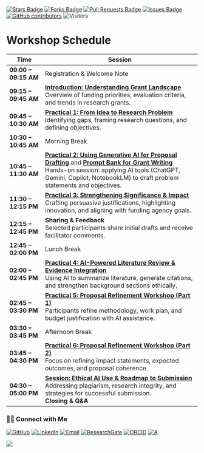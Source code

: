 <a href="https://github.com/drshahizan/short-course/stargazers"><img src="https://img.shields.io/github/stars/drshahizan/short-course" alt="Stars Badge"/></a>
<a href="https://github.com/drshahizan/short-course/network/members"><img src="https://img.shields.io/github/forks/drshahizan/short-course" alt="Forks Badge"/></a>
<a href="https://github.com/drshahizan/short-course/pulls"><img src="https://img.shields.io/github/issues-pr/drshahizan/short-course" alt="Pull Requests Badge"/></a>
<a href="https://github.com/drshahizan/short-course"><img src="https://img.shields.io/github/issues/drshahizan/short-course" alt="Issues Badge"/></a>
<a href="https://github.com/drshahizan/short-course/graphs/contributors"><img alt="GitHub contributors" src="https://img.shields.io/github/contributors/drshahizan/short-course?color=2b9348"></a>
![Visitors](https://api.visitorbadge.io/api/visitors?path=https%3A%2F%2Fgithub.com%2Fdrshahizan%2Fshort-course&labelColor=%23d9e3f0&countColor=%23697689&style=flat)

# Workshop Schedule

| **Time**             | **Session** |
| -------------------- | ---------------------------------------------------------------------------------------------------------------------------------------------------------------------------------------------------------------------------------------------------- |
| **09:00 – 09:15 AM** | Registration & Welcome Note |
| **09:15 – 09:45 AM** | **[Introduction: Understanding Grant Landscape](01mat.md)** <br> Overview of funding priorities, evaluation criteria, and trends in research grants. |
| **09:45 – 10:30 AM** | **[Practical 1: From Idea to Research Problem](02mat.md)** <br> Identifying gaps, framing research questions, and defining objectives. |
| **10:30 – 10:45 AM** | Morning Break |
| **10:45 – 11:30 AM** | **[Practical 2: Using Generative AI for Proposal Drafting](03mat.md)** and **[Prompt Bank for Grant Writing](05mat.md)** <br> Hands-on session: applying AI tools (ChatGPT, Gemini, Copilot, NotebookLM) to draft problem statements and objectives. |
| **11:30 – 12:15 PM** | **[Practical 3: Strengthening Significance & Impact](04mat.md)** <br> Crafting persuasive justifications, highlighting innovation, and aligning with funding agency goals. |
| **12:15 – 12:45 PM** | **Sharing & Feedback** <br> Selected participants share initial drafts and receive facilitator comments. |
| **12:45 – 02:00 PM** | Lunch Break |
| **02:00 – 02:45 PM** | **[Practical 4: AI-Powered Literature Review & Evidence Integration](06mat.md)** <br> Using AI to summarize literature, generate citations, and strengthen background sections ethically. |
| **02:45 – 03:30 PM** | **[Practical 5: Proposal Refinement Workshop (Part 1)](07mat.md)** <br> Participants refine methodology, work plan, and budget justification with AI assistance. |
| **03:30 – 03:45 PM** | Afternoon Break |
| **03:45 – 04:30 PM** | **[Practical 6: Proposal Refinement Workshop (Part 2)](08mat.md)** <br> Focus on refining impact statements, expected outcomes, and proposal coherence. |
| **04:30 – 05:00 PM** | **[Session: Ethical AI Use & Roadmap to Submission](09mat.md)** <br> Addressing plagiarism, research integrity, and strategies for successful submission. <br> **Closing & Q\&A** |


### 🙌🏻 Connect with Me
<p align="left">
    <a href="https://github.com/drshahizan" target="_blank"><img alt="GitHub" src="https://img.shields.io/badge/-@drshahizan-181717?style=flat-square&logo=GitHub&logoColor=white"></a>
    <a href="https://www.linkedin.com/in/drshahizan" target="_blank"><img alt="LinkedIn" src="https://img.shields.io/badge/-drshahizan-blue?style=flat-square&logo=Linkedin&logoColor=white&link=https://www.linkedin.com/in/drshahizan/"></a>
    <a href="mailto:shahizan@utm.my" target="_blank"><img alt="Email" src="https://img.shields.io/badge/-shahizan@utm.my-c14438?style=flat-square&logo=Gmail&logoColor=white&link=mailto:shahizan@utm.my.com"></a>
    <a href="https://www.researchgate.net/profile/Mohd-Othman-28" target="_blank"><img alt="ResearchGate" src="https://img.shields.io/badge/-ResearchGate-00CCBB?style=flat-square&logo=ResearchGate&logoColor=white"></a>
    <a href="https://orcid.org/0000-0003-4261-1873" target="_blank"><img alt="ORCID" src="https://img.shields.io/badge/-ORCID-A6CE39?style=flat-square&logo=ORCID&logoColor=white"></a> 
 <a href="https://visitorbadge.io/status?path=https%3A%2F%2Fgithub.com%2Fdrshahizan" target="_blank"><img alt="A" src="https://api.visitorbadge.io/api/visitors?path=https%3A%2F%2Fgithub.com%2Fdrshahizan&labelColor=%23697689&countColor=%23555555&style=plastic"></a>
 
![](https://hit.yhype.me/github/profile?user_id=81284918)
</p>

